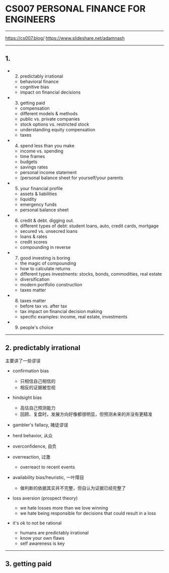 # CS007 PERSONAL FINANCE FOR ENGINEERS

---

https://cs007.blog/
https://www.slideshare.net/adamnash

---

## 1.

- 2. predictably irrational
    - behavioral finance
    - cognitive bias
    - impact on financial decisions
- 3. getting paid
    - compensation
    - different models & methods
    - public vs. private companies
    - stock options vs. restricted stock
    - understanding equity compensation
    - taxes
- 4. spend less than you make
    - income vs. spending
    - time frames
    - budgets
    - savings rates
    - personal income statement
    - (personal balance sheet for yourself/your parents
- 5. your financial profile
    - assets & liabilities
    - liquidity
    - emergency funds
    - personal balance sheet
- 6. credit & debt. digging out.
    - different types of debt: student loans, auto, credit cards, mortgage
    - secured vs. unsecred loans
    - loans & rates
    - credit scores
    - compounding in reverse
- 7. good investing is boring
    - the magic of compounding
    - how to calculate returns
    - different types investments: stocks, bonds, commodities, real estate
    - diversification
    - modern portfolio construction
    - taxes matter
- 8. taxes matter
    - before tax vs. after tax
    - tax impact on financial decision making
    - specific examples: income, real estate, investments
- 9. people's choice

---

## 2. predictably irrational

主要讲了一些谬误

- confirmation bias
    - 只相信自己相信的
    - 相反的证据被忽视
- hindsight bias
    - 高估自己预测能力
    - 回顾、复盘时，发展方向好像都很明显，但预测未来的并没有更精准

- gambler's fallacy, 赌徒谬误
- herd behavior, 从众
- overconfidence, 自负
- overreaction, 过激
    - overreact to recent events
- availability bias/heuristic, 一叶障目
    - 做判断的依据其实并不完整，但自认为证据已经完整了
- loss aversion (prospect theory)
    - we hate losses more than we love winning
    - we hate being responsible for decisions that could result in a loss
- it's ok to not be rational
    - humans are predictably irrational
    - know your own flaws
    - self awareness is key

---

## 3. getting paid


